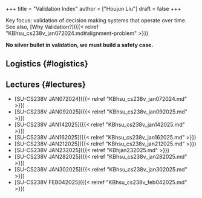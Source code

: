 +++
title = "Validation Index"
author = ["Houjun Liu"]
draft = false
+++

Key focus: validation of decision making systems that operate over time. See also, [Why Validation?]({{< relref "KBhsu_cs238v_jan072024.md#alignment-problem" >}})

**No silver bullet in validation, we must build a safety case.**


## Logistics {#logistics}


## Lectures {#lectures}

-   [SU-CS238V JAN072024]({{< relref "KBhsu_cs238v_jan072024.md" >}})
-   [SU-CS238V JAN092025]({{< relref "KBhsu_cs238v_jan092025.md" >}})
-   [SU-CS238V JAN142025]({{< relref "KBhsu_cs238v_jan142025.md" >}})
-   [SU-CS238V JAN162025]({{< relref "KBhsu_cs238v_jan162025.md" >}})
-   [SU-CS238V JAN212025]({{< relref "KBhsu_cs238v_jan212025.md" >}})
-   [SU-CS238V JAN232025]({{< relref "KBhjan232025.md" >}})
-   [SU-CS238V JAN282025]({{< relref "KBhsu_cs238v_jan282025.md" >}})
-   [SU-CS238V JAN302025]({{< relref "KBhsu_cs238v_jan302025.md" >}})
-   [SU-CS238V FEB042025]({{< relref "KBhsu_cs238v_feb042025.md" >}})
